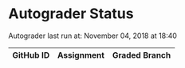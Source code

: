 # Autograder Status
Autograder last run at: November 04, 2018 at 18:40

| GitHub ID | Assignment | Graded Branch |
|-----------|------------|---------------|
